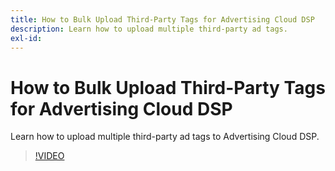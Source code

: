 ```yaml
---
title: How to Bulk Upload Third-Party Tags for Advertising Cloud DSP
description: Learn how to upload multiple third-party ad tags.
exl-id: 
---
```

# How to Bulk Upload Third-Party Tags for Advertising Cloud DSP

Learn how to upload multiple third-party ad tags to Advertising Cloud DSP.

>[!VIDEO]()
